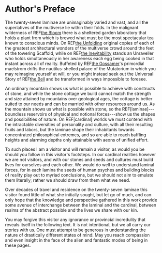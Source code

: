 # Author's Preface

The twenty-seven laminae are unimaginably varied and vast, and all the superlatives of the multiverse lie within their folds. In the malignant wilderness of REF[the Bloom](CEC) there is a sheltered garden laboratory that holds a plant from which is brewed what must be the most spectacular tea known to conscious minds. On REF[the Unfolding](LNC) original copies of each of the greatest architectural wonders of the multiverse crowd around the feet of the towering Scaffold, while on REF[the Inevitability](CND) stands an Unraveller who holds simultaneously in her awareness each egg being cooked in that instant across all of reality. Buffeted by REF[the Gossamer](CNC)'s primordial maelstrom drifts the nautilus-shelled palace of the Mutatorium in which you may reimagine yourself at will, or you might instead seek out the Universal Story of REF[the Bell](NGC) and be transformed in ways impossible to foresee.

An ordinary mountain shows us what is possible to achieve with constructs of stone, and while the stone cottage we build cannot match the strength and size attained by mountains over geological ages, the cottage is better suited to our needs and can be married with other resources around us. As the mountain shows us what is possible with stone, so the REF[laminae]---boundless reservoirs of physical and notional forces---show us the shapes and possibilities of nature. On REF[cardinal] worlds we must contend with the intractable diversities of personality and culture, with all their resulting fruits and labors, but the laminae shape their inhabitants towards concentrated philosophical extremes, and so are able to reach baffling heights and alarming depths only attainable with aeons of unified effort.

To such places I am a visitor and will remain a visitor, as would you be should you follow in this visitor's footsteps. In our cardinal realities however we are not visitors, and with our stones and seeds and cultures must build lives for ourselves and each other. We would do well to understand laminal forces, for in each lamina the seeds of human psyches and building blocks of reality play out to myriad conclusions, but we should not aim to emulate them literally; rather we should draw from them what we need.

Over decades of travel and residence on the twenty-seven laminae this visitor found little of what she initially sought, but let go of much, and can only hope that the knowledge and perspective gathered in this work provide some avenue of interchange between the laminal and the cardinal, between realms of the abstract possible and the lives we share with our kin.

You may forgive this visitor any ignorance or provincial incredulity that reveals itself in the following text. It is not intentional, but we all carry our stories with us. One must attempt to be generous in understanding the nature of drastically different states of mind. May you reach compassion and even insight in the face of the alien and fantastic modes of being in these pages.
